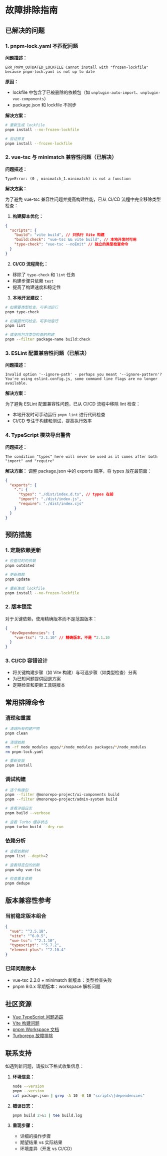 # 故障排除指南

## 已解决的问题

### 1. pnpm-lock.yaml 不匹配问题

**问题描述：**

```
ERR_PNPM_OUTDATED_LOCKFILE Cannot install with "frozen-lockfile" because pnpm-lock.yaml is not up to date
```

**原因：**

- lockfile 中包含了已被删除的依赖包（如 `unplugin-auto-import`、`unplugin-vue-components`）
- package.json 和 lockfile 不同步

**解决方案：**

```bash
# 重新生成 lockfile
pnpm install --no-frozen-lockfile

# 验证修复
pnpm install --frozen-lockfile
```

### 2. vue-tsc 与 minimatch 兼容性问题（已解决）

**问题描述：**

```
TypeError: (0 , minimatch_1.minimatch) is not a function
```

**解决方案：**

为了避免 vue-tsc 兼容性问题并提高构建性能，已从 CI/CD 流程中完全移除类型检查：

1. **构建脚本优化：**

```json
{
  "scripts": {
    "build": "vite build", // 只执行 Vite 构建
    "build:check": "vue-tsc && vite build", // 本地开发时可用
    "type-check": "vue-tsc --noEmit" // 独立的类型检查命令
  }
}
```

2. **CI/CD 流程简化：**

- 移除了 `type-check` 和 `lint` 任务
- 构建步骤只依赖 `test`
- 提高了构建速度和稳定性

3. **本地开发建议：**

```bash
# 如需要类型检查，可手动运行
pnpm type-check

# 如需要代码检查，可手动运行
pnpm lint

# 或使用包含类型检查的构建
pnpm --filter package-name build:check
```

### 3. ESLint 配置兼容性问题（已解决）

**问题描述：**

```
Invalid option '--ignore-path' - perhaps you meant '--ignore-pattern'?
You're using eslint.config.js, some command line flags are no longer available.
```

**解决方案：**

为了避免 ESLint 配置兼容性问题，已从 CI/CD 流程中移除 lint 检查：

- 本地开发时可手动运行 `pnpm lint` 进行代码检查
- CI/CD 专注于构建和测试，提高执行效率

### 4. TypeScript 模块导出警告

**问题描述：**

```
The condition "types" here will never be used as it comes after both "import" and "require"
```

**解决方案：**
调整 package.json 中的 exports 顺序，将 types 放在最前面：

```json
{
  "exports": {
    ".": {
      "types": "./dist/index.d.ts", // types 在前
      "import": "./dist/index.js",
      "require": "./dist/index.cjs"
    }
  }
}
```

## 预防措施

### 1. 定期依赖更新

```bash
# 检查过时的依赖
pnpm outdated

# 更新依赖
pnpm update

# 重新生成 lockfile
pnpm install --no-frozen-lockfile
```

### 2. 版本锁定

对于关键依赖，使用精确版本而不是范围版本：

```json
{
  "devDependencies": {
    "vue-tsc": "2.1.10" // 精确版本，不是 ^2.1.10
  }
}
```

### 3. CI/CD 容错设计

- 将关键构建步骤（如 Vite 构建）与可选步骤（如类型检查）分离
- 为已知问题提供回退方案
- 定期检查和更新工具链版本

## 常用排障命令

### 清理和重置

```bash
# 清理所有构建产物
pnpm clean

# 清理依赖
rm -rf node_modules apps/*/node_modules packages/*/node_modules
rm pnpm-lock.yaml

# 重新安装
pnpm install
```

### 调试构建

```bash
# 逐个构建包
pnpm --filter @monorepo-project/ui-components build
pnpm --filter @monorepo-project/admin-system build

# 查看详细日志
pnpm build --verbose

# 查看 Turbo 缓存状态
pnpm turbo build --dry-run
```

### 依赖分析

```bash
# 查看依赖树
pnpm list --depth=2

# 查看特定包的依赖
pnpm why vue-tsc

# 检查重复依赖
pnpm dedupe
```

## 版本兼容性参考

### 当前稳定版本组合

```json
{
  "vue": "^3.5.18",
  "vite": "^6.0.5",
  "vue-tsc": "^2.1.10",
  "typescript": "^5.7.2",
  "element-plus": "^2.10.4"
}
```

### 已知问题版本

- vue-tsc 2.2.0 + minimatch 新版本：类型检查失败
- pnpm 9.0.x 早期版本：workspace 解析问题

## 社区资源

- [Vue TypeScript 问题追踪](https://github.com/vuejs/language-tools/issues)
- [Vite 构建问题](https://github.com/vitejs/vite/issues)
- [pnpm Workspace 文档](https://pnpm.io/workspaces)
- [Turborepo 故障排除](https://turbo.build/repo/docs/troubleshooting)

## 联系支持

如遇到新问题，请按以下格式收集信息：

1. **环境信息：**

   ```bash
   node --version
   pnpm --version
   cat package.json | grep -A 10 -B 10 "scripts\|dependencies"
   ```

2. **错误日志：**

   ```bash
   pnpm build 2>&1 | tee build.log
   ```

3. **重现步骤：**
   - 详细的操作步骤
   - 期望结果 vs 实际结果
   - 环境差异（开发 vs CI/CD）

